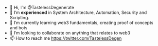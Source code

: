 - 👋 Hi, I’m @TastelessDegenerate
- 👀 I’m **experienced** in System Architecture, Automation,  Security and Scripting.
- 🌱 I’m currently learning web3 fundamentals, creating proof of concepts and bots
- 💞️ I’m looking to collaborate on anything that relates to web3
- 📫 How to reach me https://twitter.com/TastelessDegen

<!---
TastelessDegenerate/TastelessDegenerate is a ✨ special ✨ repository because its `README.md` (this file) appears on your GitHub profile.
You can click the Preview link to take a look at your changes.
--->
